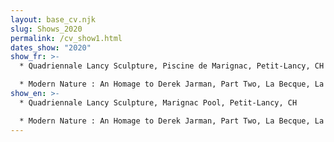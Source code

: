 ```yaml
---
layout: base_cv.njk
slug: Shows_2020
permalink: /cv_show1.html
dates_show: "2020"
show_fr: >-
  * Quadriennale Lancy Sculpture, Piscine de Marignac, Petit-Lancy, CH

  * Modern Nature : An Homage to Derek Jarman, Part Two, La Becque, La Tour-de-Peilz, CH
show_en: >-
  * Quadriennale Lancy Sculpture, Marignac Pool, Petit-Lancy, CH

  * Modern Nature : An Homage to Derek Jarman, Part Two, La Becque, La Tour-de-Peilz, CH
---
```

